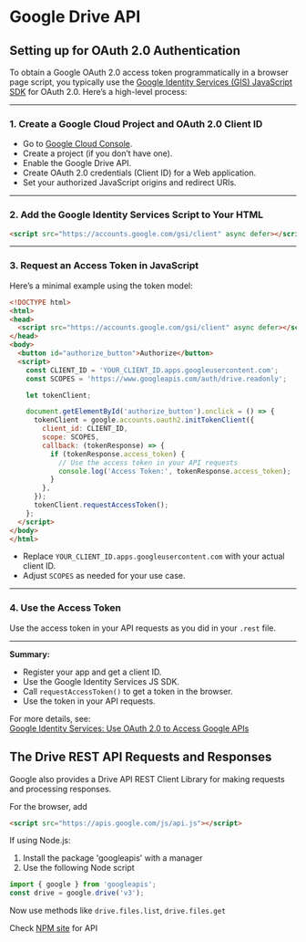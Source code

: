 # Google Drive API

## Setting up for OAuth 2.0 Authentication

To obtain a Google OAuth 2.0 access token programmatically in a browser page script, you typically use the [Google Identity Services (GIS) JavaScript SDK](https://developers.google.com/identity/oauth2/web/guides/use-token-model) for OAuth 2.0. Here’s a high-level process:

---

### 1. **Create a Google Cloud Project and OAuth 2.0 Client ID**

- Go to [Google Cloud Console](https://console.cloud.google.com/).
- Create a project (if you don’t have one).
- Enable the Google Drive API.
- Create OAuth 2.0 credentials (Client ID) for a Web application.
- Set your authorized JavaScript origins and redirect URIs.

---

### 2. **Add the Google Identity Services Script to Your HTML**

```html
<script src="https://accounts.google.com/gsi/client" async defer></script>
```

---

### 3. **Request an Access Token in JavaScript**

Here’s a minimal example using the token model:

```html
<!DOCTYPE html>
<html>
<head>
  <script src="https://accounts.google.com/gsi/client" async defer></script>
</head>
<body>
  <button id="authorize_button">Authorize</button>
  <script>
    const CLIENT_ID = 'YOUR_CLIENT_ID.apps.googleusercontent.com';
    const SCOPES = 'https://www.googleapis.com/auth/drive.readonly';

    let tokenClient;

    document.getElementById('authorize_button').onclick = () => {
      tokenClient = google.accounts.oauth2.initTokenClient({
        client_id: CLIENT_ID,
        scope: SCOPES,
        callback: (tokenResponse) => {
          if (tokenResponse.access_token) {
            // Use the access token in your API requests
            console.log('Access Token:', tokenResponse.access_token);
          }
        },
      });
      tokenClient.requestAccessToken();
    };
  </script>
</body>
</html>
```

- Replace `YOUR_CLIENT_ID.apps.googleusercontent.com` with your actual client ID.
- Adjust `SCOPES` as needed for your use case.

---

### 4. **Use the Access Token**

Use the access token in your API requests as you did in your `.rest` file.

---

**Summary:**  

- Register your app and get a client ID.
- Use the Google Identity Services JS SDK.
- Call `requestAccessToken()` to get a token in the browser.
- Use the token in your API requests.

For more details, see:  
[Google Identity Services: Use OAuth 2.0 to Access Google APIs](https://developers.google.com/identity/oauth2/web/guides/use-token-model)

## The Drive REST API Requests and Responses

Google also provides a Drive API REST Client Library for making requests and processing responses.

For the browser, add

```html
<script src="https://apis.google.com/js/api.js"></script>
```

If using Node.js:

1. Install the package 'googleapis' with a manager
2. Use the following Node script

```js
import { google } from 'googleapis';
const drive = google.drive('v3');
```

Now use methods like `drive.files.list`, `drive.files.get`

Check [NPM site](https://www.npmjs.com/package/googleapis) for API
